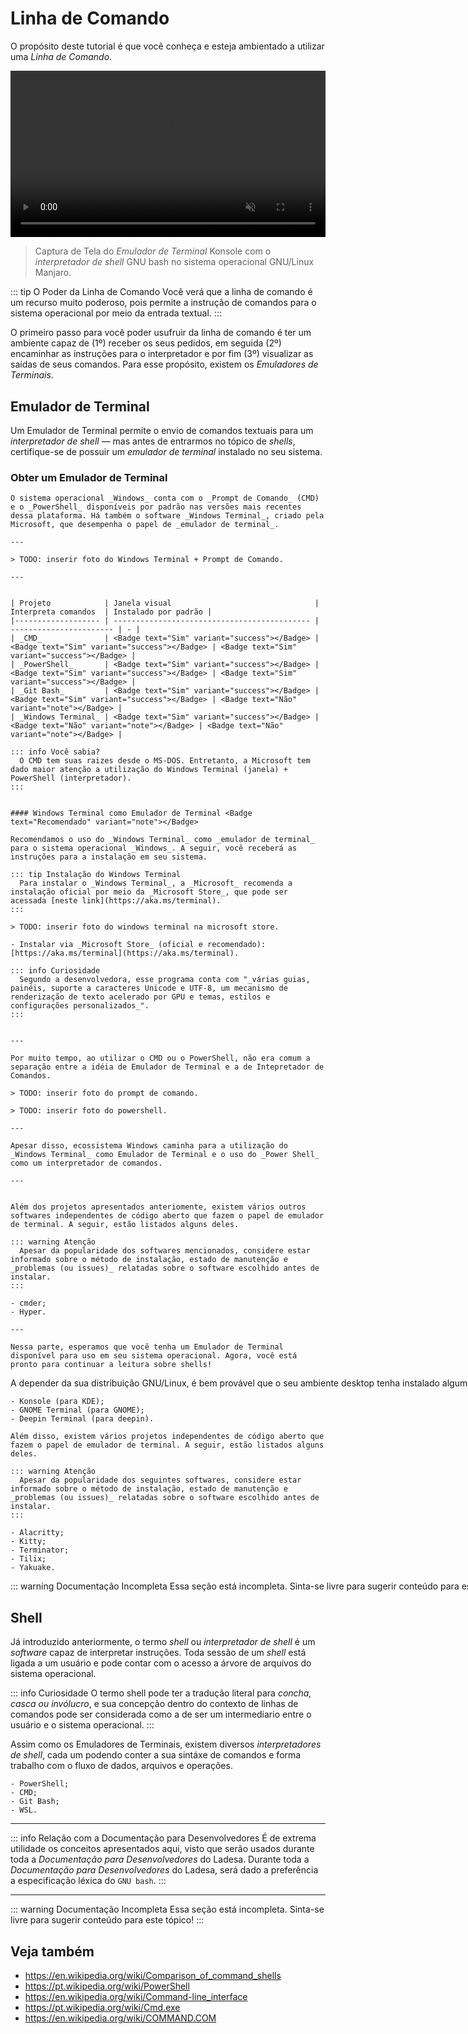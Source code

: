 # Linha de Comando

O propósito deste tutorial é que você conheça e esteja ambientado a utilizar uma _Linha de Comando_.

<video controls loop muted autoplay style="width: 100%; aspect-ratio: 53/28;">
  <source src="/assets/dev-tutorials-command-line/terminal-emulator-konsole-with-bash.mp4" type="video/mp4" />
</video>

> Captura de Tela do _Emulador de Terminal_ Konsole com o _interpretador de shell_ GNU bash no sistema operacional GNU/Linux Manjaro.

::: tip O Poder da Linha de Comando
Você verá que a linha de comando é um recurso muito poderoso, pois permite a instrução de comandos para o sistema
operacional por meio da entrada textual.
:::

O primeiro passo para você poder usufruir da linha de comando é ter um ambiente capaz de (1º) receber os seus pedidos, em seguida (2º) encaminhar as instruções para o interpretador e por fim (3º) visualizar as saídas de seus comandos. Para esse propósito, existem os _Emuladores de Terminais_.

## Emulador de Terminal

Um Emulador de Terminal permite o envio de comandos textuais para um _interpretador de shell_ — mas antes de entrarmos no tópico de _shells_, certifique-se de possuir um _emulador de terminal_ instalado no seu sistema.

### Obter um Emulador de Terminal

<Tabs style="text-wrap: nowrap;" syncKey="operatingSystem">
  <TabItem label="Windows" icon="seti:windows">

    O sistema operacional _Windows_ conta com o _Prompt de Comando_ (CMD) e o _PowerShell_ disponíveis por padrão nas versões mais recentes dessa plataforma. Há também o software _Windows Terminal_, criado pela Microsoft, que desempenha o papel de _emulador de terminal_.

    ---

    > TODO: inserir foto do Windows Terminal + Prompt de Comando.

    ---


    | Projeto            | Janela visual                                | Interpreta comandos  | Instalado por padrão |
    |------------------- | -------------------------------------------- | ----------------------- | - |
    | _CMD_              | <Badge text="Sim" variant="success"></Badge> | <Badge text="Sim" variant="success"></Badge> | <Badge text="Sim" variant="success"></Badge> |
    | _PowerShell_       | <Badge text="Sim" variant="success"></Badge> | <Badge text="Sim" variant="success"></Badge> | <Badge text="Sim" variant="success"></Badge> |
    | _Git Bash_         | <Badge text="Sim" variant="success"></Badge> | <Badge text="Sim" variant="success"></Badge> | <Badge text="Não" variant="note"></Badge> |
    | _Windows Terminal_ | <Badge text="Sim" variant="success"></Badge> | <Badge text="Não" variant="note"></Badge> | <Badge text="Não" variant="note"></Badge> |

    ::: info Você sabia?
      O CMD tem suas raizes desde o MS-DOS. Entretanto, a Microsoft tem dado maior atenção a utilização do Windows Terminal (janela) + PowerShell (interpretador).
    :::


    #### Windows Terminal como Emulador de Terminal <Badge text="Recomendado" variant="note"></Badge>

    Recomendamos o uso do _Windows Terminal_ como _emulador de terminal_ para o sistema operacional _Windows_. A seguir, você receberá as instruções para a instalação em seu sistema.

    ::: tip Instalação do Windows Terminal
      Para instalar o _Windows Terminal_, a _Microsoft_ recomenda a instalação oficial por meio da _Microsoft Store_, que pode ser acessada [neste link](https://aka.ms/terminal).
    :::

    > TODO: inserir foto do windows terminal na microsoft store.

    - Instalar via _Microsoft Store_ (oficial e recomendado): [https://aka.ms/terminal](https://aka.ms/terminal).

    ::: info Curiosidade
      Segundo a desenvolvedora, esse programa conta com "_várias guias, painéis, suporte a caracteres Unicode e UTF-8, um mecanismo de renderização de texto acelerado por GPU e temas, estilos e configurações personalizados_".
    :::


    ---

    Por muito tempo, ao utilizar o CMD ou o PowerShell, não era comum a separação entre a idéia de Emulador de Terminal e a de Intepretador de Comandos.

    > TODO: inserir foto do prompt de comando.

    > TODO: inserir foto do powershell.

    ---

    Apesar disso, ecossistema Windows caminha para a utilização do _Windows Terminal_ como Emulador de Terminal e o uso do _Power Shell_ como um interpretador de comandos.

    ---


    Além dos projetos apresentados anteriomente, existem vários outros softwares independentes de código aberto que fazem o papel de emulador de terminal. A seguir, estão listados alguns deles.

    ::: warning Atenção
      Apesar da popularidade dos softwares mencionados, considere estar informado sobre o método de instalação, estado de manutenção e _problemas (ou issues)_ relatadas sobre o software escolhido antes de instalar.
    :::

    - cmder;
    - Hyper.

    ---

    Nessa parte, esperamos que você tenha um Emulador de Terminal disponível para uso em seu sistema operacional. Agora, você está pronto para continuar a leitura sobre shells!

  </TabItem>
  <TabItem label="GNU/Linux" icon="linux">
    A depender da sua distribuição GNU/Linux, é bem provável que o seu ambiente desktop tenha instalado algum emulador de terminal por padrão. Por favor, verifique que o seu sistema operacional possua algum disponível para o uso. A seguir, estão listados os emulares de terminal padrões dos ambientes desktop populares no ecossistêma GNU/Linux:

    - Konsole (para KDE);
    - GNOME Terminal (para GNOME);
    - Deepin Terminal (para deepin).

    Além disso, existem vários projetos independentes de código aberto que fazem o papel de emulador de terminal. A seguir, estão listados alguns deles.

    ::: warning Atenção
      Apesar da popularidade dos seguintes softwares, considere estar informado sobre o método de instalação, estado de manutenção e _problemas (ou issues)_ relatadas sobre o software escolhido antes de instalar.
    :::

    - Alacritty;
    - Kitty;
    - Terminator;
    - Tilix;
    - Yakuake.

  </TabItem>
  <TabItem label="macOS" icon="apple">
    ::: warning Documentação Incompleta
      Essa seção está incompleta. Sinta-se livre para sugerir conteúdo para este tópico!
    :::
  </TabItem>
</Tabs>

## Shell

Já introduzido anteriormente, o termo _shell_ ou _interpretador de shell_ é um _software_ capaz de interpretar instruções. Toda sessão de um _shell_ está ligada a um usuário e pode contar com o acesso a árvore de arquivos do sistema operacional.

::: info Curiosidade
O termo shell pode ter a tradução literal para _concha, casca ou invólucro_, e sua concepção dentro do contexto de
linhas de comandos pode ser considerada como a de ser um intermediario entre o usuário e o sistema operacional.
:::

Assim como os Emuladores de Terminais, existem diversos _interpretadores de shell_, cada um podendo conter a sua sintáxe de comandos e forma trabalho com o fluxo de dados, arquivos e operações.

<Tabs syncKey="operatingSystem">
  <TabItem label="Windows" icon="seti:windows">

    - PowerShell;
    - CMD;
    - Git Bash;
    - WSL.

  </TabItem>
  <TabItem label="GNU/Linux" icon="linux"></TabItem>
  <TabItem label="macOS" icon="apple"></TabItem>
</Tabs>

---

::: info Relação com a Documentação para Desenvolvedores
É de extrema utilidade os conceitos apresentados aqui, visto que serão usados durante toda a _Documentação para
Desenvolvedores_ do Ladesa. Durante toda a _Documentação para Desenvolvedores_ do Ladesa, será dado a preferência a
especificação léxica do `GNU bash`.
:::

---

::: warning Documentação Incompleta
Essa seção está incompleta. Sinta-se livre para sugerir conteúdo para este tópico!
:::

## Veja também

- <https://en.wikipedia.org/wiki/Comparison_of_command_shells>
- <https://pt.wikipedia.org/wiki/PowerShell>
- <https://en.wikipedia.org/wiki/Command-line_interface>
- <https://pt.wikipedia.org/wiki/Cmd.exe>
- <https://en.wikipedia.org/wiki/COMMAND.COM>
